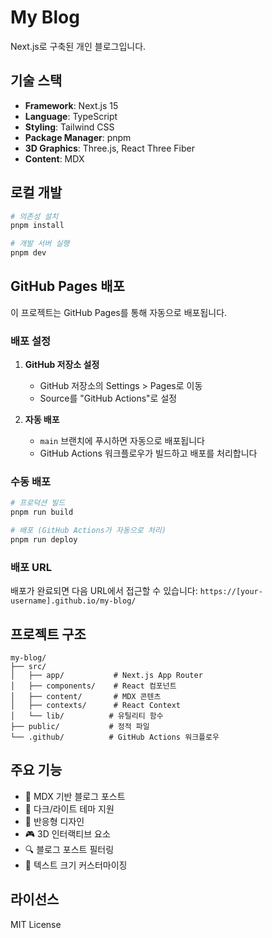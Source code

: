 # My Blog

Next.js로 구축된 개인 블로그입니다.

## 기술 스택

- **Framework**: Next.js 15
- **Language**: TypeScript
- **Styling**: Tailwind CSS
- **Package Manager**: pnpm
- **3D Graphics**: Three.js, React Three Fiber
- **Content**: MDX

## 로컬 개발

```bash
# 의존성 설치
pnpm install

# 개발 서버 실행
pnpm dev
```

## GitHub Pages 배포

이 프로젝트는 GitHub Pages를 통해 자동으로 배포됩니다.

### 배포 설정

1. **GitHub 저장소 설정**
   - GitHub 저장소의 Settings > Pages로 이동
   - Source를 "GitHub Actions"로 설정

2. **자동 배포**
   - `main` 브랜치에 푸시하면 자동으로 배포됩니다
   - GitHub Actions 워크플로우가 빌드하고 배포를 처리합니다

### 수동 배포

```bash
# 프로덕션 빌드
pnpm run build

# 배포 (GitHub Actions가 자동으로 처리)
pnpm run deploy
```

### 배포 URL

배포가 완료되면 다음 URL에서 접근할 수 있습니다:
`https://[your-username].github.io/my-blog/`

## 프로젝트 구조

```
my-blog/
├── src/
│   ├── app/           # Next.js App Router
│   ├── components/    # React 컴포넌트
│   ├── content/       # MDX 콘텐츠
│   ├── contexts/      # React Context
│   └── lib/          # 유틸리티 함수
├── public/           # 정적 파일
└── .github/          # GitHub Actions 워크플로우
```

## 주요 기능

- 📝 MDX 기반 블로그 포스트
- 🎨 다크/라이트 테마 지원
- 📱 반응형 디자인
- 🎮 3D 인터랙티브 요소
- 🔍 블로그 포스트 필터링
- 📏 텍스트 크기 커스터마이징

## 라이선스

MIT License 